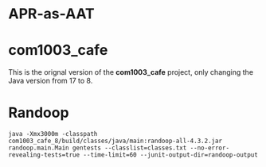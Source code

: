 # APR-as-AAT

# com1003_cafe

This is the orignal version of the **com1003_cafe** project, only changing the Java version from 17 to 8.

# Randoop

```shell
java -Xmx3000m -classpath com1003_cafe_8/build/classes/java/main:randoop-all-4.3.2.jar randoop.main.Main gentests --classlist=classes.txt --no-error-revealing-tests=true --time-limit=60 --junit-output-dir=randoop-output
```

